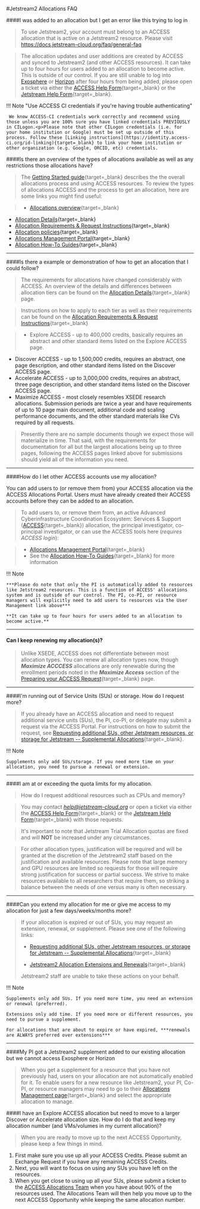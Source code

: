 #Jetstream2 Allocations FAQ

####I was added to an allocation but I get an error like this trying to log in

> To use Jetstream2, your account must belong to an ACCESS allocation that is active on a Jetstream2 resource. Please visit https://docs.jetstream-cloud.org/faq/general-faq

>The allocation updates and user additions are created by ACCESS and synced to Jetstream2 (and other ACCESS resources). It can take up to four hours for users added to an allocation to become active. This is outside of our control. If you are still unable to log into [Exosphere](../ui/exo/login.md) or [Horizon](../ui/horizon/intro.md) after four hours from being added, please open a ticket via either the [ACCESS Help Form](https://support.access-ci.org/user/login?destination=/open-a-ticket){target=_blank} or the [Jetstream Help Form](https://jetstream-cloud.org/contact/index.html){target=_blank}.

!!! Note "Use ACCESS CI credentials if you're having trouble authenticating"

     We know ACCESS-CI credentials work correctly and recommend using those unless you are 100% sure you have linked credentials PREVIOUSLY in CILogon.<p>Please note that other CILogon credentials (i.e. for your home institution or Google) must be set up outside of this process. Follow these [Linking instructions](https://identity.access-ci.org/id-linking){target=_blank} to link your home institution or other organization (e.g. Google, ORCID, etc) credentials.

####Is there an overview of the types of allocations available as well as any restrictions those allocations have?

> The [Getting Started guide](https://allocations.access-ci.org/get-your-first-project){target=_blank} describes the the overall allocations process and using ACCESS resources. To review the types of allocations ACCESS and the process to get an allocation, here are some links you might find useful:

>  *  [Allocations overview](../alloc/overview.md){target=_blank}
  *   [Allocation Details](https://allocations.access-ci.org/project-types){target=_blank}
  *   [Allocation Requirements & Request Instructions](https://allocations.access-ci.org/prepare-requests){target=_blank}
  *   [Allocation policies](https://allocations.access-ci.org/allocations-policy){target=_blank}
  *   [Allocations Management Portal](https://allocations.access-ci.org/){target=_blank}
  *   [Allocation How-To Guides](https://allocations.access-ci.org/how-to){target=_blank}
---

####Is there a example or demonstration of how to get an allocation that I could follow?

> The requirements for allocations have changed considerably with ACCESS. An overview of the details and differences between allocation tiers can be found on the [Allocation Details](https://allocations.access-ci.org/project-types){target=_blank} page.

> Instructions on how to apply to each tier as well as their requirements can be found on the [Allocation Requirements & Request Instructions](https://allocations.access-ci.org/prepare-requests){target=_blank} 

> * Explore ACCESS - up to 400,000 credits, basically requires an abstract and other standard items listed on the Explore ACCESS page.
  * Discover ACCESS - up to 1,500,000 credits, requires an abstract, one page description, and other standard items listed on the Discover ACCESS page.
  * Accelerate ACCESS - up to 3,000,000 credits, requires an abstract, three page description, and other standard items listed on the Discover ACCESS page.
  * Maximize ACCESS - most closely resembles XSEDE research allocations. Submission periods are twice a year and have requirements of up to 10 page main document, additional code and scaling performance documents, and the other standard materials like CVs required by all requests.

>
> Presently there are no sample documents though we expect those will materialize in time. That said, with the requirements for documentation for all but the largest allocations being up to three pages, following the ACCESS pages linked above for submissions should yield all of the information you need.

---

####How do I let other ACCESS accounts use my allocation?

You can add users to (or remove them from) your ACCESS allocation via the ACCESS Allocations Portal. Users must have already created their ACCESS accounts before they can be added to an allocation.

> To add users to, or remove them from, an active Advanced Cyberinfrastructure Coordination Ecosystem: Services & Support ([ACCESS](https://access-ci.org/about/){target=_blank}) allocation, the principal investigator, co-principal investigator, or can use the ACCESS tools here (*requires ACCESS login*):

>  * [Allocations Management Portal](https://allocations.access-ci.org/){target=_blank}
>  * See the [Allocation How-To Guides](https://allocations.access-ci.org/how-to){target=_blank} for more information

!!! Note

    ***Please do note that only the PI is automatically added to resources like Jetstream2 resources. This is a function of ACCESS' allocations system and is outside of our control. The PI, co-PI, or resource managers will explicitly need to add users to resources via the User Management link above***

    **It can take up to four hours for users added to an allocation to become active.**

---

#### Can I keep renewing my allocation(s)?

> Unlike XSEDE, ACCESS does not differentiate between most allocation types. You can renew all allocation types now, though ***Maximize ACCCESS*** allocations are only renewable during the enrollment periods noted in the ***Maximize Access*** section of the [Preparing your ACCESS Request](https://allocations.access-ci.org/prepare-requests){target=_blank} page.

---

####I'm running out of Service Units (SUs) or storage. How do I request more?

> If you already have an ACCESS allocation and need to request additional service units (SUs), the PI, co-PI, or delegate may submit a request via the ACCESS Portal. For instructions on how to submit the request, see [Requesting additional SUs, other Jetstream resources, or storage for Jetstream -- Supplemental Allocations](../alloc/supplement.md){target=_blank}.

!!! Note

    Supplements only add SUs/storage. If you need more time on your allocation, you need to pursue a renewal or extension.

---

####I am at or exceeding the quota limits for my allocation.

> How do I request additional resources such as CPUs and memory?

> You may contact *help@jetstream-cloud.org* or open a ticket via either the [ACCESS Help Form](https://support.access-ci.org/user/login?destination=/open-a-ticket){target=_blank} or the [Jetstream Help Form](https://jetstream-cloud.org/contact/index.html){target=_blank} with those requests.

> It's important to note that Jetstream Trial Allocation quotas are fixed and will **NOT** be increased under any circumstances.

> For other allocation types, justification will be required and will be granted at the discretion of the Jetstream2 staff based on the justification and available resources. Please note that large memory and GPU resources are limited so requests for those will require strong justification for success or partial success. We strive to make resources available to all researchers that require them, so striking a balance between the needs of one versus many is often necessary.

---

####Can you extend my allocation for me or give me access to my allocation for just a few days/weeks/months more?

> If your allocation is expired or out of SUs, you may request an extension, renewal, or supplement. Please see one of the following links:
>
> * [Requesting additional SUs, other Jetstream resources, or storage for Jetstream -- Supplemental Allocations](../alloc/supplement.md){target=_blank}
>
> * [Jetstream2 Allocation Extensions and Renewals](../alloc/renew-extend.md){target=_blank}
>
> Jetstream2 staff are unable to take these actions on your behalf.

!!! Note

    Supplements only add SUs. If you need more time, you need an extension or renewal (preferred).

    Extensions only add time. If you need more or different resources, you need to pursue a supplement.

    For allocations that are about to expire or have expired, ***renewals are ALWAYS preferred over extensions***

---

####My PI got a Jetstream2 supplement added to our existing allocation but we cannot access Exosphere or Horizon

> When you get a supplement for a resource that you have not previously had, users on your allocation are not automatically enabled for it. To enable users for a new resource like Jetstream2, your PI, Co-PI, or resource managers may need to go to their [Allocations Management page](https://allocations.access-ci.org){target=_blank} and select the appropriate allocation to manage.

####I have an Explore ACCESS allocation but need to move to a larger Discover or Accelerate allocation size. How do I do that and keep my allocation number (and VMs/volumes in my current allocation)?

 >When you are ready to move up to the next ACCESS Opportunity, please keep a few things in mind. 
 
 1. First make sure you use up all your ACCESS Credits. Please submit an Exchange Request if you have any remaining ACCESS Credits. 
 2. Next, you will want to focus on using any SUs you have left on the resources. 
 3. When you get close to using up all your SUs, please submit a ticket to the [ACCESS Allocations Team](https://access-ci.atlassian.net/servicedesk/customer/portal/2) when you have about 90% of the resources used. The Allocations Team will then help you move up to the next ACCESS Opportunity while keeping the same allocation number. 